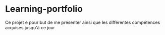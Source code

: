 # Learning-portfolio
Ce projet e pour but de me présenter ainsi que les différentes compétences acquises jusqu'à ce jour
